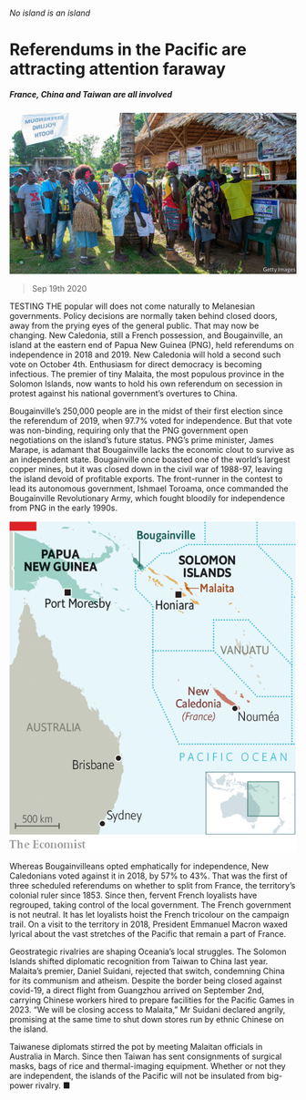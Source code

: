 ###### No island is an island

# Referendums in the Pacific are attracting attention faraway 

##### France, China and Taiwan are all involved 

![image](images/20200919_ASP505.jpg) 

> Sep 19th 2020 

TESTING THE popular will does not come naturally to Melanesian governments. Policy decisions are normally taken behind closed doors, away from the prying eyes of the general public. That may now be changing. New Caledonia, still a French possession, and Bougainville, an island at the eastern end of Papua New Guinea (PNG), held referendums on independence in 2018 and 2019. New Caledonia will hold a second such vote on October 4th. Enthusiasm for direct democracy is becoming infectious. The premier of tiny Malaita, the most populous province in the Solomon Islands, now wants to hold his own referendum on secession in protest against his national government’s overtures to China.

Bougainville’s 250,000 people are in the midst of their first election since the referendum of 2019, when 97.7% voted for independence. But that vote was non-binding, requiring only that the PNG government open negotiations on the island’s future status. PNG’s prime minister, James Marape, is adamant that Bougainville lacks the economic clout to survive as an independent state. Bougainville once boasted one of the world’s largest copper mines, but it was closed down in the civil war of 1988-97, leaving the island devoid of profitable exports. The front-runner in the contest to lead its autonomous government, Ishmael Toroama, once commanded the Bougainville Revolutionary Army, which fought bloodily for independence from PNG in the early 1990s.

![image](images/20200919_ASM969.png) 


Whereas Bougainvilleans opted emphatically for independence, New Caledonians voted against it in 2018, by 57% to 43%. That was the first of three scheduled referendums on whether to split from France, the territory’s colonial ruler since 1853. Since then, fervent French loyalists have regrouped, taking control of the local government. The French government is not neutral. It has let loyalists hoist the French tricolour on the campaign trail. On a visit to the territory in 2018, President Emmanuel Macron waxed lyrical about the vast stretches of the Pacific that remain a part of France.


Geostrategic rivalries are shaping Oceania’s local struggles. The Solomon Islands shifted diplomatic recognition from Taiwan to China last year. Malaita’s premier, Daniel Suidani, rejected that switch, condemning China for its communism and atheism. Despite the border being closed against covid-19, a direct flight from Guangzhou arrived on September 2nd, carrying Chinese workers hired to prepare facilities for the Pacific Games in 2023. “We will be closing access to Malaita,” Mr Suidani declared angrily, promising at the same time to shut down stores run by ethnic Chinese on the island.

Taiwanese diplomats stirred the pot by meeting Malaitan officials in Australia in March. Since then Taiwan has sent consignments of surgical masks, bags of rice and thermal-imaging equipment. Whether or not they are independent, the islands of the Pacific will not be insulated from big-power rivalry. ■

